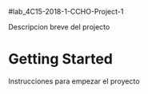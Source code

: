 #lab_4C15-2018-1-CCHO-Project-1

Descripcion breve del projecto 

# Getting Started

Instrucciones para empezar el proyecto